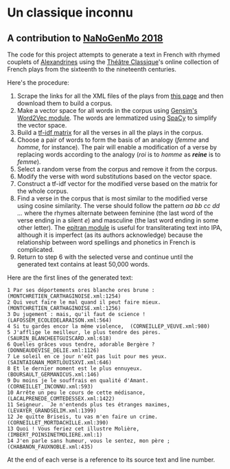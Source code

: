 # Un classique inconnu

## A contribution to [NaNoGenMo 2018](https://github.com/NaNoGenMo/2018)

The code for this project attempts to generate a text in French with rhymed couplets of [Alexandrines](https://en.wikipedia.org/wiki/Alexandrine) using the [Théâtre Classique](http://www.theatre-classique.fr)'s online collection of French plays from the sixteenth to the nineteenth centuries.

Here's the procedure:

1. Scrape the links for all the XML files of the plays from [this page](http://www.theatre-classique.fr/pages/programmes/PageEdition.php) and then download them to build a corpus.
2. Make a vector space for all words in the corpus using [Gensim's Word2Vec module](https://radimrehurek.com/gensim/models/word2vec.html). The words are lemmatized using [SpaCy](https://spacy.io) to simplify the vector space.
3. Build a [tf-idf matrix](https://scikit-learn.org/stable/modules/feature_extraction.html#tfidf-term-weighting) for all the verses in all the plays in the corpus.
4. Choose a pair of words to form the basis of an analogy (_femme_ and _homme_, for instance). The pair will enable a modification of a verse by replacing words according to the analogy (_roi_ is to _homme_ as **_reine_** is to _femme_).
5. Select a random verse from the corpus and remove it from the corpus.
6. Modify the verse with word substitutions based on the vector space.
7. Construct a tf-idf vector for the modified verse based on the matrix for the whole corpus.
8. Find a verse in the corpus that is most similar to the modified verse using cosine similarity. The verse should follow the pattern _aa bb cc dd ..._ where the rhymes alternate between feminine (the last word of the verse ending in a silent _e_) and masculine (the last word ending in some other letter). The [epitran module](https://github.com/dmort27/epitran) is useful for transliterating text into IPA, although it is imperfect (as its authors acknowledge) because the relationship between word spellings and phonetics in French is complicated.
9. Return to step 6 with the selected verse and continue until the generated text contains at least 50,000 words.

Here are the first lines of the generated text:

```
1 Par ses déportements ores blanche ores brune :   (MONTCHRETIEN_CARTHAGINOISE.xml:1254)
2 Qui veut faire le mal quand il peut faire mieux.   (MONTCHRETIEN_CARTHAGINOISE.xml:1256)
3 Du jugement : mais, qu'il faut de science !  (LAFOSSEM_ECOLEDELARAISON.xml:564)
4 Si tu gardes encor la même violence,  (CORNEILLEP_VEUVE.xml:980)
5 J'afflige le meilleur, le plus tendre des pères.  (SAURIN_BLANCHEETGUISCARD.xml:618)
6 Quelles grâces vous tendre, adorable Bergère ?   (DONNEAUDEVISE_DELIE.xml:1126)
7 Le soleil en ce jour n'eût pas luit pour mes yeux.   (SAINTAIGNAN_MORTLOUISXVI.xml:646)
8 Et le dernier moment est le plus ennuyeux.  (BOURSAULT_GERMANICUS.xml:146)
9 Du moins je le souffrais en qualité d'Amant.   (CORNEILLET_INCONNU.xml:593)
10 Arrête un peu le cours de cette médisance,   (LACALPRENEDE_COMTEDESSEX.xml:1422)
11 Seigneur.  Je n'entends plus tes étranges maximes,   (LEVAYER_GRANDSELIM.xml:1399)
12 Je quitte Briseis, tu vas m'en faire un crime.  (CORNEILLET_MORTDACHILLE.xml:390)
13 Quoi ! Vous feriez cet illustre Molière,  (IMBERT_POINSINETMOLIERE.xml:1)
14 J'en parle sans humeur, vous le sentez, mon père ;  (CHABANON_FAUXNOBLE.xml:435)
```

At the end of each verse is a reference to its source text and line number.
